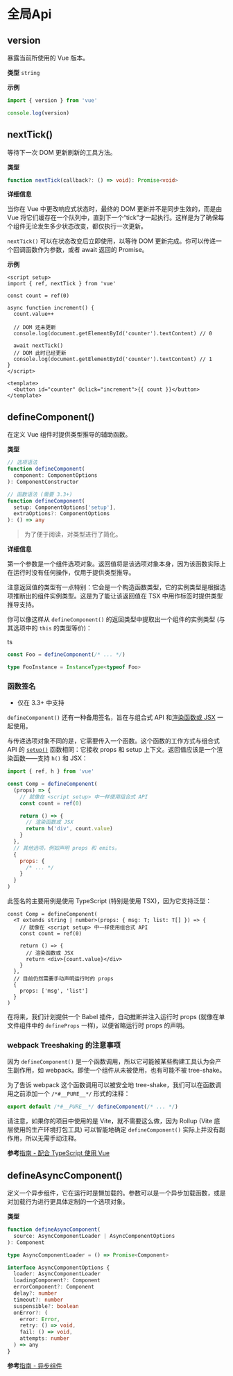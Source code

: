 # 全局Api

## version

暴露当前所使用的 Vue 版本。

**类型** `string`

**示例**

```js
import { version } from 'vue'

console.log(version)
```



## nextTick()

等待下一次 DOM 更新刷新的工具方法。

**类型**

```ts
function nextTick(callback?: () => void): Promise<void>
```

**详细信息**

当你在 Vue 中更改响应式状态时，最终的 DOM 更新并不是同步生效的，而是由 Vue 将它们缓存在一个队列中，直到下一个“tick”才一起执行。这样是为了确保每个组件无论发生多少状态改变，都仅执行一次更新。

`nextTick()` 可以在状态改变后立即使用，以等待 DOM 更新完成。你可以传递一个回调函数作为参数，或者 await 返回的 Promise。

**示例**

```vue
<script setup>
import { ref, nextTick } from 'vue'

const count = ref(0)

async function increment() {
  count.value++

  // DOM 还未更新
  console.log(document.getElementById('counter').textContent) // 0

  await nextTick()
  // DOM 此时已经更新
  console.log(document.getElementById('counter').textContent) // 1
}
</script>

<template>
  <button id="counter" @click="increment">{{ count }}</button>
</template>
```



## defineComponent()

在定义 Vue 组件时提供类型推导的辅助函数。

**类型**

```ts
// 选项语法
function defineComponent(
  component: ComponentOptions
): ComponentConstructor

// 函数语法 (需要 3.3+)
function defineComponent(
  setup: ComponentOptions['setup'],
  extraOptions?: ComponentOptions
): () => any
```

> 为了便于阅读，对类型进行了简化。

**详细信息**

第一个参数是一个组件选项对象。返回值将是该选项对象本身，因为该函数实际上在运行时没有任何操作，仅用于提供类型推导。

注意返回值的类型有一点特别：它会是一个构造函数类型，它的实例类型是根据选项推断出的组件实例类型。这是为了能让该返回值在 TSX 中用作标签时提供类型推导支持。

你可以像这样从 `defineComponent()` 的返回类型中提取出一个组件的实例类型 (与其选项中的 `this` 的类型等价)：

ts

```ts
const Foo = defineComponent(/* ... */)

type FooInstance = InstanceType<typeof Foo>
```



### 函数签名

- 仅在 3.3+ 中支持

`defineComponent()` 还有一种备用签名，旨在与组合式 API 和[渲染函数或 JSX](https://cn.vuejs.org/guide/extras/render-function.html) 一起使用。

与传递选项对象不同的是，它需要传入一个函数。这个函数的工作方式与组合式 API 的 [`setup()`](https://cn.vuejs.org/api/composition-api-setup.html#composition-api-setup) 函数相同：它接收 props 和 setup 上下文。返回值应该是一个渲染函数——支持 `h()` 和 JSX：

```js
import { ref, h } from 'vue'

const Comp = defineComponent(
  (props) => {
    // 就像在 <script setup> 中一样使用组合式 API
    const count = ref(0)

    return () => {
      // 渲染函数或 JSX
      return h('div', count.value)
    }
  },
  // 其他选项，例如声明 props 和 emits。
  {
    props: {
      /* ... */
    }
  }
)
```

此签名的主要用例是使用 TypeScript (特别是使用 TSX)，因为它支持泛型：

```tsx
const Comp = defineComponent(
  <T extends string | number>(props: { msg: T; list: T[] }) => {
    // 就像在 <script setup> 中一样使用组合式 API
    const count = ref(0)

    return () => {
      // 渲染函数或 JSX
      return <div>{count.value}</div>
    }
  },
  // 目前仍然需要手动声明运行时的 props
  {
    props: ['msg', 'list']
  }
)
```

在将来，我们计划提供一个 Babel 插件，自动推断并注入运行时 props (就像在单文件组件中的 `defineProps` 一样)，以便省略运行时 props 的声明。



### webpack Treeshaking 的注意事项

因为 `defineComponent()` 是一个函数调用，所以它可能被某些构建工具认为会产生副作用，如 webpack。即使一个组件从未被使用，也有可能不被 tree-shake。

为了告诉 webpack 这个函数调用可以被安全地 tree-shake，我们可以在函数调用之前添加一个 `/*#__PURE__*/` 形式的注释：

```js
export default /*#__PURE__*/ defineComponent(/* ... */)
```

请注意，如果你的项目中使用的是 Vite，就不需要这么做，因为 Rollup (Vite 底层使用的生产环境打包工具) 可以智能地确定 `defineComponent()` 实际上并没有副作用，所以无需手动注释。

**参考**[指南 - 配合 TypeScript 使用 Vue](https://cn.vuejs.org/guide/typescript/overview.html#general-usage-notes)



## defineAsyncComponent()

定义一个异步组件，它在运行时是懒加载的。参数可以是一个异步加载函数，或是对加载行为进行更具体定制的一个选项对象。

**类型**

```ts
function defineAsyncComponent(
  source: AsyncComponentLoader | AsyncComponentOptions
): Component

type AsyncComponentLoader = () => Promise<Component>

interface AsyncComponentOptions {
  loader: AsyncComponentLoader
  loadingComponent?: Component
  errorComponent?: Component
  delay?: number
  timeout?: number
  suspensible?: boolean
  onError?: (
    error: Error,
    retry: () => void,
    fail: () => void,
    attempts: number
  ) => any
}
```

**参考**[指南 - 异步组件](https://cn.vuejs.org/guide/components/async.html)